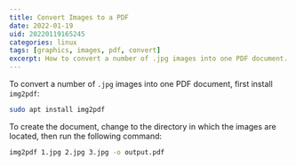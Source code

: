 ```yaml
---
title: Convert Images to a PDF
date: 2022-01-19
uid: 20220119165245
categories: linux 
tags: [graphics, images, pdf, convert]
excerpt: How to convert a number of .jpg images into one PDF document.
--- 
```


To convert a number of `.jpg` images into one PDF document, first install `img2pdf`: 

```bash
sudo apt install img2pdf
```

To create the document, change to the directory in which the images are located, then run the following command:

```bash
img2pdf 1.jpg 2.jpg 3.jpg -o output.pdf
```


